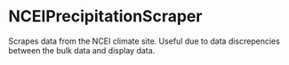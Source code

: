 # NCEIPrecipitationScraper
Scrapes data from the NCEI climate site. Useful due to data discrepencies between the bulk data and display data.
